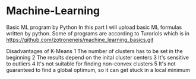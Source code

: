 # Machine-Learning
Basic ML program by Python
In this part I will upload basic ML formulas written by python. Some of programs are according to Turoriols which is in https://github.com/zotroneneis/machine_learning_basics.git 

Disadvantages of K-Means
  1 The number of clusters has to be set in the beginning
  2 The results depend on the inital cluster centers
  3 It's sensitive to outliers
  4 It's not suitable for finding non-convex clusters
  5 It's not guaranteed to find a global optimum, so it can get stuck in a local minimum
